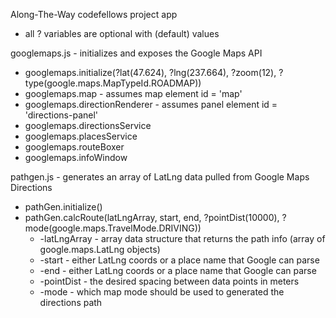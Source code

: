 Along-The-Way codefellows project app

- all ? variables are optional with (default) values

googlemaps.js - initializes and exposes the Google Maps API
  - googlemaps.initialize(?lat(47.624), ?lng(237.664), ?zoom(12), ?type(google.maps.MapTypeId.ROADMAP))
  - googlemaps.map - assumes map element id = 'map'
  - googlemaps.directionRenderer - assumes panel element id = 'directions-panel'
  - googlemaps.directionsService
  - googlemaps.placesService
  - googlemaps.routeBoxer
  - googlemaps.infoWindow

pathgen.js - generates an array of LatLng data pulled from Google Maps Directions
  - pathGen.initialize()
  - pathGen.calcRoute(latLngArray, start, end, ?pointDist(10000), ?mode(google.maps.TravelMode.DRIVING))
    - -latLngArray - array data structure that returns the path info (array of google.maps.LatLng objects)
    - -start - either LatLng coords or a place name that Google can parse
    - -end - either LatLng coords or a place name that Google can parse
    - -pointDist - the desired spacing between data points in meters
    - -mode - which map mode should be used to generated the directions path
